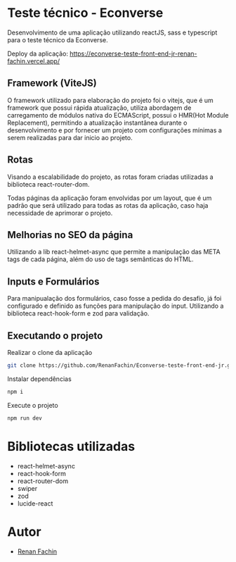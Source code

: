 # Teste técnico - Econverse
Desenvolvimento de uma aplicação utilizando reactJS, sass e typescript para o teste técnico da Econverse.

Deploy da aplicação: https://econverse-teste-front-end-jr-renan-fachin.vercel.app/

## Framework (ViteJS)
O framework utilizado para elaboração do projeto foi o vitejs, que é um framework que possui rápida atualização, utiliza abordagem de carregamento de módulos nativa do ECMAScript, possui o HMR(Hot Module Replacement), permitindo a atualização instantânea durante o desenvolvimento e por fornecer um projeto com configurações mínimas a serem realizadas para dar inicio ao projeto.

## Rotas
Visando a escalabilidade do projeto, as rotas foram criadas utilizadas a biblioteca react-router-dom.

Todas páginas da aplicação foram envolvidas por um layout, que é um padrão que será utilizado para todas as rotas da aplicação, caso haja necessidade de aprimorar o projeto.

## Melhorias no SEO da página
Utilizando a lib react-helmet-async que permite a manipulação das META tags de cada página, além do uso de tags semânticas do HTML.

## Inputs e Formulários
Para manipualação dos formulários, caso fosse a pedida do desafio, já foi configurado e definido as funções para manipulação do input. Utilizando a biblioteca react-hook-form e zod para validação.

## Executando o projeto

Realizar o clone da aplicação

```bash
git clone https://github.com/RenanFachin/Econverse-teste-front-end-jr.git
```

Instalar dependências

```bash
npm i
```

Execute o projeto

```bash
npm run dev
```

# Bibliotecas utilizadas
  - react-helmet-async
  - react-hook-form
  - react-router-dom
  - swiper
  - zod
  - lucide-react

# Autor
- [Renan Fachin](https://github.com/RenanFachin/)